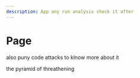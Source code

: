 ```yaml
---
description: App any run analysis check it after
---
```


# Page

also puny code attacks to klnow more about it

the pyramid of threathening

